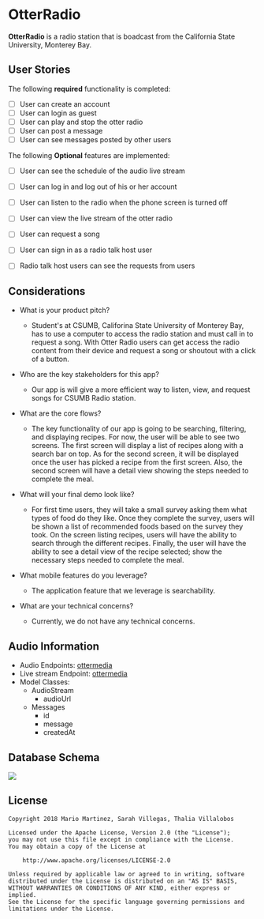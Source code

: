 # OtterRadio

**OtterRadio** is a radio station that is boadcast from the California State University, Monterey Bay.

## User Stories

The following **required** functionality is completed:

- [ ] User can create an account 
- [ ] User can login as guest
- [ ] User can play and stop the otter radio
- [ ] User can post a message
- [ ] User can see messages posted by other users

The following **Optional** features are implemented:

- [ ] User can see the schedule of the audio live stream
- [ ] User can log in and log out of his or her account
- [ ] User can listen to the radio when the phone screen is turned off
- [ ] User can view the live stream of the otter radio
- [ ] User can request a song
- [ ] User can sign in as a radio talk host user
- [ ] Radio talk host users can see the requests from users


## Considerations
- What is your product pitch?
   * Student's at CSUMB, Califorina State University of Monterey Bay, has to use a computer to access the radio station and must call in to request a song. With Otter Radio users can get access the radio content from their device and request a song or shoutout with a click of a button.  
- Who are the key stakeholders for this app?
   * Our app is will give a more efficient way to listen, view, and request songs for CSUMB Radio station.  
- What are the core flows? 
    * The key functionality of our app is going to be searching, filtering, and displaying recipes.  For now, the user will be able to see   two screens. The first screen will display a list of recipes along with a search bar on top. As for the second screen, it will be       displayed once the user has picked a recipe from the first screen.  Also, the second screen will have a detail view showing the steps   needed to complete the meal.

- What will your final demo look like? 
    * For first time users, they will take a small survey asking them what types of food do they like. Once they complete the survey, users   will be shown a list of recommended foods based on the survey they took. On the screen listing recipes, users will have the ability to   search through the different recipes. Finally, the user will have the ability to see a detail view of the recipe selected; show the     necessary steps needed to complete the meal.
- What mobile features do you leverage?
   * The application feature that we leverage is searchability.  
- What are your technical concerns?
   * Currently, we do not have any technical concerns.  

## Audio Information
- Audio Endpoints: [ottermedia](http://icecast.csumb.edu:8000/ottermedia) 
- Live stream Endpoint: [ottermedia](http://media.csumb.edu/www/player/encoder.php?en=3&f=1)
- Model Classes:
  * AudioStream 
    - audioUrl
  * Messages
    - id
    - message
    - createdAt


## Database Schema 
<img src="http://i68.tinypic.com/2hrikxw.jpg">


## License

    Copyright 2018 Mario Martinez, Sarah Villegas, Thalia Villalobos 

    Licensed under the Apache License, Version 2.0 (the "License");
    you may not use this file except in compliance with the License.
    You may obtain a copy of the License at

        http://www.apache.org/licenses/LICENSE-2.0

    Unless required by applicable law or agreed to in writing, software
    distributed under the License is distributed on an "AS IS" BASIS,
    WITHOUT WARRANTIES OR CONDITIONS OF ANY KIND, either express or implied.
    See the License for the specific language governing permissions and
    limitations under the License.
